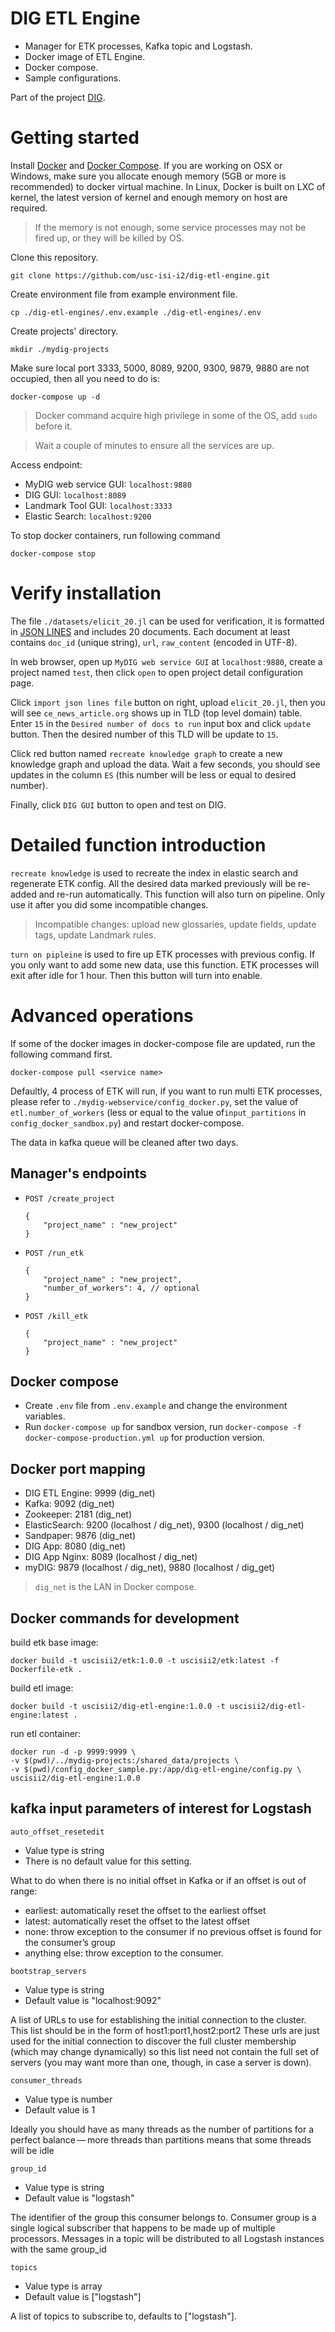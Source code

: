 # DIG ETL Engine

- Manager for ETK processes, Kafka topic and Logstash.
- Docker image of ETL Engine.
- Docker compose.
- Sample configurations.

Part of the project [DIG](http://usc-isi-i2.github.io/dig/).

# Getting started

Install [Docker](https://docs.docker.com/engine/installation/) and [Docker Compose](https://docs.docker.com/compose/install/). If you are working on OSX or Windows, make sure you allocate enough memory (5GB or more is recommended) to docker virtual machine. In Linux, Docker is built on LXC of kernel, the latest version of kernel and enough memory on host are required.

> If the memory is not enough, some service processes may not be fired up, or they will be killed by OS.

Clone this repository.

    git clone https://github.com/usc-isi-i2/dig-etl-engine.git
    
Create environment file from example environment file.
 
    cp ./dig-etl-engines/.env.example ./dig-etl-engines/.env
    
Create projects' directory.

    mkdir ./mydig-projects

Make sure local port 3333, 5000, 8089, 9200, 9300, 9879, 9880 are not occupied, then all you need to do is:

    docker-compose up -d
    
> Docker command acquire high privilege in some of the OS, add `sudo` before it.

> Wait a couple of minutes to ensure all the services are up.
    
Access endpoint:

- MyDIG web service GUI: `localhost:9880`
- DIG GUI: `localhost:8089`
- Landmark Tool GUI: `localhost:3333`
- Elastic Search: `localhost:9200`

To stop docker containers, run following command

    docker-compose stop
    
# Verify installation

The file `./datasets/elicit_20.jl` can be used for verification, it is formatted in [JSON LINES](http://jsonlines.org/) and includes 20 documents. Each document at least contains `doc_id` (unique string), `url`, `raw_content` (encoded in UTF-8).

In web browser, open up `MyDIG web service GUI` at `localhost:9880`, create a project named `test`, then click `open` to open project detail configuration page.

Click `import json lines file` button on right, upload `elicit_20.jl`, then you will see `ce_news_article.org` shows up in TLD (top level domain) table. Enter `15` in the `Desired number of docs to run` input box and click `update` button. Then the desired number of this TLD will be update to `15`.

Click red button named `recreate knowledge graph` to create a new knowledge graph and upload the data. Wait a few seconds, you should see updates in the column `ES` (this number will be less or equal to desired number).
 
Finally, click `DIG GUI` button to open and test on DIG.

# Detailed function introduction

`recreate knowledge` is used to recreate the index in elastic search and regenerate ETK config. All the desired data marked previously will be re-added and re-run automatically. This function will also turn on pipeline. Only use it after you did some incompatible changes.

> Incompatible changes: upload new glossaries, update fields, update tags, update Landmark rules.

`turn on pipleine` is used to fire up ETK processes with previous config. If you only want to add some new data, use this function. ETK processes will exit after idle for 1 hour. Then this button will turn into enable.

# Advanced operations

If some of the docker images in docker-compose file are updated, run the following command first.
    
    docker-compose pull <service name>
    
Defaultly, 4 process of ETK will run, if you want to run multi ETK processes, please refer to `./mydig-webservice/config_docker.py`, set the value of `etl.number_of_workers` (less or equal to the value of`input_partitions` in `config_docker_sandbox.py`) and restart docker-compose.

The data in kafka queue will be cleaned after two days.

## Manager's endpoints

- `POST /create_project`
    ```
    {
        "project_name" : "new_project"
    }
    ```
    
- `POST /run_etk`
    ```
    {
        "project_name" : "new_project",
        "number_of_workers": 4, // optional
    }
    ```
    
- `POST /kill_etk`
    ```
    {
        "project_name" : "new_project"
    }
    ```

## Docker compose

- Create `.env` file from `.env.example` and change the environment variables.
- Run `docker-compose up` for sandbox version, run `docker-compose -f docker-compose-production.yml up` for production version.

## Docker port mapping

- DIG ETL Engine: 9999 (dig_net)
- Kafka: 9092 (dig_net)
- Zookeeper: 2181 (dig_net)
- ElasticSearch: 9200 (localhost / dig_net), 9300 (localhost / dig_net)
- Sandpaper: 9876 (dig_net)
- DIG App: 8080 (dig_net)
- DIG App Nginx: 8089 (localhost / dig_net)
- myDIG: 9879 (localhost / dig_net), 9880 (localhost / dig_get)

> `dig_net` is the LAN in Docker compose.

## Docker commands for development

build etk base image:

    docker build -t uscisii2/etk:1.0.0 -t uscisii2/etk:latest -f Dockerfile-etk .
    
build etl image:

    docker build -t uscisii2/dig-etl-engine:1.0.0 -t uscisii2/dig-etl-engine:latest .
    
run etl container:

    docker run -d -p 9999:9999 \
    -v $(pwd)/../mydig-projects:/shared_data/projects \
    -v $(pwd)/config_docker_sample.py:/app/dig-etl-engine/config.py \
    uscisii2/dig-etl-engine:1.0.0


## kafka input parameters of interest for Logstash
`auto_offset_resetedit`
- Value type is string
- There is no default value for this setting.

What to do when there is no initial offset in Kafka or if an offset is out of range:  
- earliest: automatically reset the offset to the earliest offset
- latest: automatically reset the offset to the latest offset
- none: throw exception to the consumer if no previous offset is found for the consumer’s group
- anything else: throw exception to the consumer.

`bootstrap_servers`
- Value type is string
- Default value is "localhost:9092"

A list of URLs to use for establishing the initial connection to the cluster. This list should be in the form of host1:port1,host2:port2 These urls are just used for the initial connection to discover the full cluster membership (which may change dynamically) so this list need not contain the full set of servers (you may want more than one, though, in case a server is down).

`consumer_threads`
- Value type is number
- Default value is 1

Ideally you should have as many threads as the number of partitions for a perfect balance — more threads than partitions means that some threads will be idle

`group_id`
- Value type is string
- Default value is "logstash"

The identifier of the group this consumer belongs to. Consumer group is a single logical subscriber that happens to be made up of multiple processors. Messages in a topic will be distributed to all Logstash instances with the same group_id

`topics`
- Value type is array
- Default value is ["logstash"]

A list of topics to subscribe to, defaults to ["logstash"].